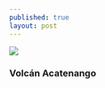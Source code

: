 ```yaml
---
published: true
layout: post
---
```



![]({{site.baseurl}}/images/IMG_2154.jpg)

### Volcán Acatenango
